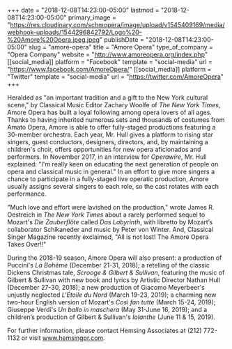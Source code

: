 +++
date = "2018-12-08T14:23:00-05:00"
lastmod = "2018-12-08T14:23:00-05:00"
primary_image = "https://res.cloudinary.com/schmopera/image/upload/v1545409169/media/webhook-uploads/1544296842792/Logo%20-%20Amore%20Opera.jpeg.jpeg"
publishDate = "2018-12-08T14:23:00-05:00"
slug = "amore-opera"
title = "Amore Opera"
type_of_company = "Opera Company"
website = "http://www.amoreopera.org/index.php"
[[social_media]]
platform = "Facebook"
template = "social-media"
url = "https://www.facebook.com/AmoreOpera/"
[[social_media]]
platform = "Twitter"
template = "social-media"
url = "https://twitter.com/AmoreOpera"
+++

Heralded as "an important tradition and a gift to the New York cultural scene," by Classical Music Editor Zachary Woolfe of *The New York Times*, Amore Opera has built a loyal following among opera lovers of all ages. Thanks to having inherited numerous sets and thousands of costumes from Amato Opera, Amore is able to offer fully-staged productions featuring a 30-member orchestra. Each year, Mr. Hull gives a platform to rising star singers, guest conductors, designers, directors, and, by maintaining a children's choir, offers opportunities for new opera aficionados and performers. In November 2017, in an interview for *Operawire*, Mr. Hull explained: "I'm really keen on educating the next generation of people on opera and classical music in general." In an effort to give more singers a chance to participate in a fully-staged live operatic production, Amore usually assigns several singers to each role, so the cast rotates with each performance.

"Much love and effort were lavished on the production," wrote James R. Oestreich in *The New York Times* about a rarely performed sequel to Mozart's *Die Zauberflöte* called *Das Labyrinth*, with libretto by Mozart’s collaborator Schikaneder and music by Peter von Winter. And, Classical Singer Magazine recently exclaimed, "All is not lost! The Amore Opera Takes Over!!"

During the 2018-19 season, Amore Opera will also present: a production of Puccini's *La Bohème* (December 21-31, 2018); a retelling of the classic Dickens Christmas tale, *Scrooge & Gilbert & Sullivan*, featuring the music of Gilbert & Sullivan with new book and lyrics by Artistic Director Nathan Hull (December 27-30, 2018); a new production of Giacomo Meyerbeer's unjustly neglected *L'Étoile du Nord* (March 19-23, 2019); a charming new two-hour English version of Mozart's *Così fan tutte* (March 15-24, 2019); Giuseppe Verdi's *Un ballo in maschera* (May 31-June 16, 2019); and a children’s production of Gilbert & Sullivan's *Iolanthe* (June 11 & 15, 2019).

For further information, please contact Hemsing Associates at (212) 772-1132 or visit www.hemsingpr.com.
